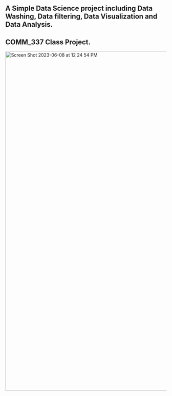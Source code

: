 ## A Simple Data Science project including Data Washing, Data filtering, Data Visualization and Data Analysis.
## COMM_337 Class Project.
<img width="1055" alt="Screen Shot 2023-06-08 at 12 24 54 PM" src="https://github.com/qinhan099/COMM337_DSProject1/assets/55380062/15c39b1e-47ac-4f4d-9597-2ec2226431a2">
